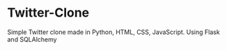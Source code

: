 # Twitter-Clone
Simple Twitter clone made in Python, HTML, CSS, JavaScript. Using Flask and SQLAlchemy
